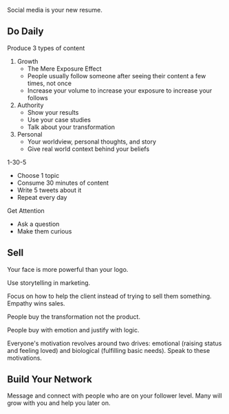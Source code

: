 Social media is your new resume.

## Do Daily

Produce 3 types of content

1. Growth
    - The Mere Exposure Effect
    - People usually follow someone after seeing their content a few times, not once
    - Increase your volume to increase your exposure to increase your follows
2. Authority 
    - Show your results
    - Use your case studies
    - Talk about your transformation
3. Personal
    - Your worldview, personal thoughts, and story
    - Give real world context behind your beliefs

1-30-5

- Choose 1 topic
- Consume 30 minutes of content
- Write 5 tweets about it
- Repeat every day

Get Attention

- Ask a question
- Make them curious

## Sell

Your face is more powerful than your logo.

Use storytelling in marketing.

Focus on how to help the client instead of trying to sell them something. Empathy wins sales.

People buy the transformation not the product.

People buy with emotion and justify with logic.

Everyone's motivation revolves around two drives: emotional (raising status and feeling loved) and biological (fulfilling basic needs). Speak to these motivations.

## Build Your Network

Message and connect with people who are on your follower level. Many will grow with you and help you later on.
